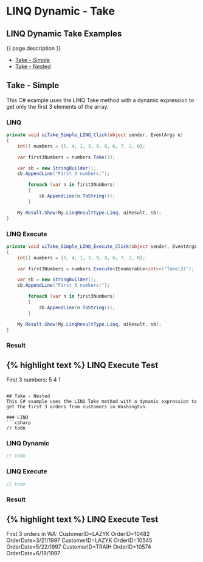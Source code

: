 # LINQ Dynamic - Take

## LINQ Dynamic Take Examples
{{ page.description }}

- [Take - Simple](#take---simple)
- [Take - Nested](#take---nested)

## Take - Simple
This C# example uses the LINQ Take method with a dynamic expression to get only the first 3 elements of the array.

### LINQ
```csharp
private void uiTake_Simple_LINQ_Click(object sender, EventArgs e)
{
	int[] numbers = {5, 4, 1, 3, 9, 8, 6, 7, 2, 0};

	var first3Numbers = numbers.Take(3);

	var sb = new StringBuilder();
	sb.AppendLine("First 3 numbers:");

		foreach (var n in first3Numbers)
		{
			sb.AppendLine(n.ToString());
		}

	My.Result.Show(My.LinqResultType.Linq, uiResult, sb);
}
```

### LINQ Execute
```csharp
private void uiTake_Simple_LINQ_Execute_Click(object sender, EventArgs e)
{
	int[] numbers = {5, 4, 1, 3, 9, 8, 6, 7, 2, 0};

	var first3Numbers = numbers.Execute<IEnumerable<int>>("Take(3)");

	var sb = new StringBuilder();
	sb.AppendLine("First 3 numbers:");

		foreach (var n in first3Numbers)
		{
			sb.AppendLine(n.ToString());
		}

	My.Result.Show(My.LinqResultType.Linq, uiResult, sb);
}
```

### Result
{% highlight text %}
LINQ Execute Test
------------------------------
First 3 numbers: 
5 
4 
1

```

## Take - Nested
This C# example uses the LINQ Take method with a dynamic expression to get the first 3 orders from customers in Washington.

### LINQ
```csharp
// todo
```

### LINQ Dynamic
```csharp
// todo
```

### LINQ Execute
```csharp
// todo
```

### Result
{% highlight text %}
LINQ Execute Test
------------------------------
First 3 orders in WA: 
CustomerID=LAZYK OrderID=10482 OrderDate=3/21/1997 
CustomerID=LAZYK OrderID=10545 OrderDate=5/22/1997 
CustomerID=TRAIH OrderID=10574 OrderDate=6/19/1997

```
